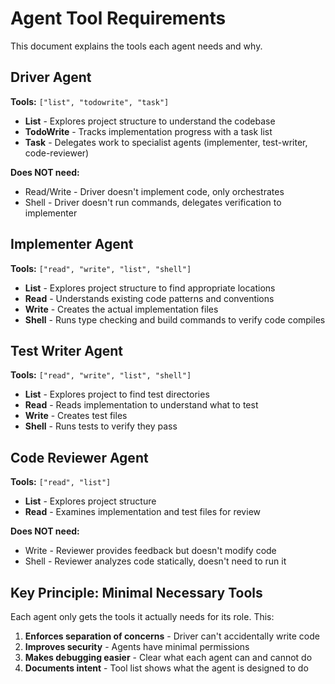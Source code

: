 # Agent Tool Requirements

This document explains the tools each agent needs and why.

## Driver Agent
**Tools:** `["list", "todowrite", "task"]`
- **List** - Explores project structure to understand the codebase
- **TodoWrite** - Tracks implementation progress with a task list
- **Task** - Delegates work to specialist agents (implementer, test-writer, code-reviewer)

**Does NOT need:**
- Read/Write - Driver doesn't implement code, only orchestrates
- Shell - Driver doesn't run commands, delegates verification to implementer

## Implementer Agent
**Tools:** `["read", "write", "list", "shell"]`
- **List** - Explores project structure to find appropriate locations
- **Read** - Understands existing code patterns and conventions
- **Write** - Creates the actual implementation files
- **Shell** - Runs type checking and build commands to verify code compiles

## Test Writer Agent
**Tools:** `["read", "write", "list", "shell"]`
- **List** - Explores project to find test directories
- **Read** - Reads implementation to understand what to test
- **Write** - Creates test files
- **Shell** - Runs tests to verify they pass

## Code Reviewer Agent
**Tools:** `["read", "list"]`
- **List** - Explores project structure
- **Read** - Examines implementation and test files for review

**Does NOT need:**
- Write - Reviewer provides feedback but doesn't modify code
- Shell - Reviewer analyzes code statically, doesn't need to run it

## Key Principle: Minimal Necessary Tools

Each agent only gets the tools it actually needs for its role. This:
1. **Enforces separation of concerns** - Driver can't accidentally write code
2. **Improves security** - Agents have minimal permissions
3. **Makes debugging easier** - Clear what each agent can and cannot do
4. **Documents intent** - Tool list shows what the agent is designed to do